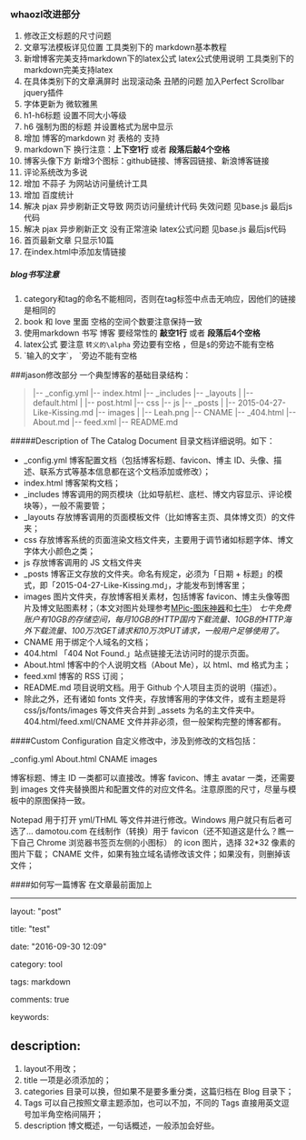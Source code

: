 ### whaozl改进部分
1. 修改正文标题的尺寸问题
2. 文章写法模板详见位置 工具类别下的 markdown基本教程
3. 新增博客完美支持markdown下的latex公式 latex公式使用说明 工具类别下的 markdown完美支持latex
4. 在具体类别下的文章满屏时 出现滚动条 丑陋的问题 加入Perfect Scrollbar jquery插件
5. 字体更新为 微软雅黑
6. h1-h6标题 设置不同大小等级
7. h6 强制为图的标题 并设置格式为居中显示
8. 增加 博客的markdown 对 表格的 支持
9. markdown下 换行注意：**上下空1行** 或者  **段落后敲4个空格**
10. 博客头像下方 新增3个图标：github链接、博客园链接、新浪博客链接
11. 评论系统改为多说
12. 增加 不蒜子 为网站访问量统计工具
13. 增加 百度统计
14. 解决 pjax 异步刷新正文导致 网页访问量统计代码 失效问题 见base.js 最后js代码
15. 解决 pjax 异步刷新正文 没有正常渲染 latex公式问题 见base.js 最后js代码
16. 首页最新文章 只显示10篇
17. 在index.html中添加友情链接

##### blog书写注意
1. category和tag的命名不能相同，否则在tag标签中点击无响应，因他们的链接是相同的
2. book 和 love 里面 空格的空间个数要注意保持一致
3. 使用markdown 书写 博客 要经常性的 **敲空1行** 或者 **段落后4个空格**
4. latex公式 要注意 `转义的\alpha` 旁边要有空格 ，但是`$`的旁边不能有空格
5. \`输入的文字\`， \`旁边不能有空格

###jason修改部分
一个典型博客的基础目录结构：
>|-- _config.yml
>|-- index.html
>|-- _includes
>|-- _layouts
>|   |-- default.html
>|   |-- post.html
>|-- css
>|-- js
>|-- _posts
>|   |-- 2015-04-27-Like-Kissing.md
>|-- images
>|   |-- Leah.png
>|-- CNAME
>|-- _404.html
>|-- About.md
>|-- feed.xml
>|-- README.md

#####Description of The Catalog Document
目录文档详细说明。如下：

- _config.yml 博客配置文档（包括博客标题、favicon、博主 ID、头像、描述、联系方式等基本信息都在这个文档添加或修改）；
- index.html 博客架构文档；
- _includes 博客调用的网页模块（比如导航栏、底栏、博文内容显示、评论模块等），一般不需要管；
- _layouts 存放博客调用的页面模板文件（比如博客主页、具体博文页）的文件夹；
- css 存放博客系统的页面渲染文档文件夹，主要用于调节诸如标题字体、博文字体大小颜色之类；
- js 存放博客调用的 JS 文档文件夹
- _posts 博客正文存放的文件夹。命名有规定，必须为「日期 + 标题」的模式，即「2015-04-27-Like-Kissing.md」，才能发布到博客里；
- images 图片文件夹，存放博客相关素材，包括博客 favicon、博主头像等图片及博文贴图素材；（本文对图片处理参考[MPic-图床神器](https://suoyo.github.io/2016/08/29/Use-QiNiu/)和[七牛](https://portal.qiniu.com/)）
_七牛免费账户有10GB的存储空间，每月10GB的HTTP国内下载流量、10GB的HTTP海外下载流量、100万次GET请求和10万次PUT请求，一般用户足够使用了。_
- CNAME 用于绑定个人域名的文档；
- 404.html 「404 Not Found.」站点链接无法访问时的提示页面。
- About.html 博客中的个人说明文档（About Me），以 html、md 格式为主；
- feed.xml 博客的 RSS 订阅；
- README.md 项目说明文档。用于 Github 个人项目主页的说明（描述）。
- 除此之外，还有诸如 fonts 文件夹，存放博客用的字体文件，或有主题是将 css/js/fonts/images 等文件夹合并到 _assets 为名的主文件夹中。404.html/feed.xml/CNAME 文件并非必须，但一般架构完整的博客都有。

####Custom Configuration
自定义修改中，涉及到修改的文档包括：

_config.yml
About.html
CNAME
images

博客标题、博主 ID 一类都可以直接改。博客 favicon、博主 avatar 一类，还需要到 images 文件夹替换图片和配置文件的对应文件名。注意原图的尺寸，尽量与模板中的原图保持一致。

Notepad 用于打开 yml/THML 等文件并进行修改。Windows 用户就只有后者可选了…
damotou.com 在线制作（转换）用于 favicon（还不知道这是什么？瞧一下自己 Chrome 浏览器书签页左侧的小图标） 的 icon 图片，选择 32*32 像素的图片下载；
CNAME 文件，如果有独立域名请修改该文件；如果没有，则删掉该文件；

####如何写一篇博客
在文章最前面加上

---
layout: "post"

title: "test"

date: "2016-09-30 12:09"

category: tool

tags: markdown

comments: true

keywords:

description:
---

1. layout不用改；
1. title 一项是必须添加的；
1. categories 目录可以换，但如果不是要多重分类，这篇归档在 Blog 目录下；
1. Tags 可以自己按照文章主题添加，也可以不加，不同的 Tags 直接用英文逗号加半角空格间隔开；
1. description 博文概述，一句话概述，一般添加会好些。
